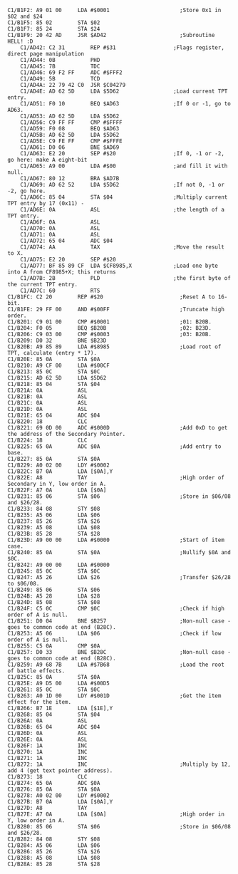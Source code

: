     C1/B1F2: A9 01 00     LDA #$0001                      ;Store 0x1 in $02 and $24
    C1/B1F5: 85 02        STA $02
    C1/B1F7: 85 24        STA $24
    C1/B1F9: 20 42 AD     JSR $AD42                       ;Subroutine HELL! :D
        C1/AD42: C2 31        REP #$31                  ;Flags register, direct page manipulation
        C1/AD44: 0B           PHD
        C1/AD45: 7B           TDC
        C1/AD46: 69 F2 FF     ADC #$FFF2
        C1/AD49: 5B           TCD
        C1/AD4A: 22 79 42 C0  JSR $C04279
        C1/AD4E: AD 62 5D     LDA $5D62                 ;Load current TPT entry.
        C1/AD51: F0 10        BEQ $AD63                 ;If 0 or -1, go to AD63.
        C1/AD53: AD 62 5D     LDA $5D62
        C1/AD56: C9 FF FF     CMP #$FFFF
        C1/AD59: F0 08        BEQ $AD63
        C1/AD5B: AD 62 5D     LDA $5D62
        C1/AD5E: C9 FE FF     CMP #$FFFE
        C1/AD61: D0 06        BNE $AD69
        C1/AD63: E2 20        SEP #$20                  ;If 0, -1 or -2, go here: make A eight-bit
        C1/AD65: A9 00        LDA #$00                  ;and fill it with null.
        C1/AD67: 80 12        BRA $AD7B
        C1/AD69: AD 62 52     LDA $5D62                 ;If not 0, -1 or -2, go here.
        C1/AD6C: 85 04        STA $04                   ;Multiply current TPT entry by 17 (0x11) -
        C1/AD6E: 0A           ASL                       ;the length of a TPT entry.
        C1/AD6F: 0A           ASL
        C1/AD70: 0A           ASL
        C1/AD71: 0A           ASL
        C1/AD72: 65 04        ADC $04
        C1/AD74: AA           TAX                       ;Move the result to X.
        C1/AD75: E2 20        SEP #$20
        C1/AD77: BF 85 89 CF  LDA $CF8985,X             ;Load one byte into A from CF8985+X; this returns
        C1/AD7B: 2B           PLD                       ;the first byte of the current TPT entry.
        C1/AD7C: 60           RTS
    C1/B1FC: C2 20        REP #$20                        ;Reset A to 16-bit.
    C1/B1FE: 29 FF 00     AND #$00FF                      ;Truncate high order.
    C1/B201: C9 01 00     CMP #$0001                      ;01: B20B.
    C1/B204: F0 05        BEQ $B20B                       ;02: B23D.
    C1/B206: C9 03 00     CMP #$0003                      ;03: B20B.
    C1/B209: D0 32        BNE $B23D
    C1/B20B: A9 85 89     LDA #$8985                      ;Load root of TPT, calculate (entry * 17).
    C1/B20E: 85 0A        STA $0A
    C1/B210: A9 CF 00     LDA #$00CF
    C1/B213: 85 0C        STA $0C
    C1/B215: AD 62 5D     LDA $5D62
    C1/B218: 85 04        STA $04
    C1/B21A: 0A           ASL
    C1/B21B: 0A           ASL
    C1/B21C: 0A           ASL
    C1/B21D: 0A           ASL
    C1/B21E: 65 04        ADC $04
    C1/B220: 18           CLC
    C1/B221: 69 0D 00     ADC #$000D                      ;Add 0xD to get the address of the Secondary Pointer.
    C1/B224: 18           CLC
    C1/B225: 65 0A        ADC $0A                         ;Add entry to base.
    C1/B227: 85 0A        STA $0A
    C1/B229: A0 02 00     LDY #$0002
    C1/B22C: B7 0A        LDA [$0A],Y
    C1/B22E: A8           TAY                             ;High order of Secondary in Y, low order in A.
    C1/B22F: A7 0A        LDA [$0A]
    C1/B231: 85 06        STA $06                         ;Store in $06/08 and $26/28.
    C1/B233: 84 08        STY $08
    C1/B235: A5 06        LDA $06
    C1/B237: 85 26        STA $26
    C1/B239: A5 08        LDA $08
    C1/B23B: 85 28        STA $28
    C1/B23D: A9 00 00     LDA #$0000                      ;Start of item case.
    C1/B240: 85 0A        STA $0A                         ;Nullify $0A and $0C.
    C1/B242: A9 00 00     LDA #$0000
    C1/B245: 85 0C        STA $0C
    C1/B247: A5 26        LDA $26                         ;Transfer $26/28 to $06/08.
    C1/B249: 85 06        STA $06
    C1/B24B: A5 28        LDA $28
    C1/B24D: 85 08        STA $08
    C1/B24F: C5 0C        CMP $0C                         ;Check if high order of A is null.
    C1/B251: D0 04        BNE $B257                       ;Non-null case - goes to common code at end (B28C).
    C1/B253: A5 06        LDA $06                         ;Check if low order of A is null.
    C1/B255: C5 0A        CMP $0A
    C1/B257: D0 33        BNE $B28C                       ;Non-null case - goes to common code at end (B28C).
    C1/B259: A9 68 7B     LDA #$7B68                      ;Load the root of battle effects.
    C1/B25C: 85 0A        STA $0A
    C1/B25E: A9 D5 00     LDA #$00D5
    C1/B261: 85 0C        STA $0C
    C1/B263: A0 1D 00     LDY #$001D                      ;Get the item effect for the item.
    C1/B266: B7 1E        LDA [$1E],Y
    C1/B268: 85 04        STA $04
    C1/B26A: 0A           ASL
    C1/B26B: 65 04        ADC $04
    C1/B26D: 0A           ASL
    C1/B26E: 0A           ASL
    C1/B26F: 1A           INC
    C1/B270: 1A           INC
    C1/B271: 1A           INC
    C1/B272: 1A           INC                             ;Multiply by 12, add 4 (get text pointer address).
    C1/B273: 18           CLC
    C1/B274: 65 0A        ADC $0A
    C1/B276: 85 0A        STA $0A
    C1/B278: A0 02 00     LDY #$0002
    C1/B27B: B7 0A        LDA [$0A],Y
    C1/B27D: A8           TAY
    C1/B27E: A7 0A        LDA [$0A]                       ;High order in Y, low order in A.
    C1/B280: 85 06        STA $06                         ;Store in $06/08 and $26/28.
    C1/B282: 84 08        STY $08
    C1/B284: A5 06        LDA $06
    C1/B286: 85 26        STA $26
    C1/B288: A5 08        LDA $08
    C1/B28A: 85 28        STA $28
